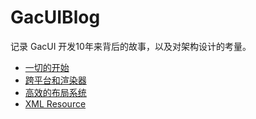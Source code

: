 # GacUIBlog

记录 GacUI 开发10年来背后的故事，以及对架构设计的考量。

- [一切的开始](./Blog_01.md)
- [跨平台和渲染器](./Blog_02.md)
- [高效的布局系统](./Blog_03.md)
- [XML Resource](./Blog_04.md)

